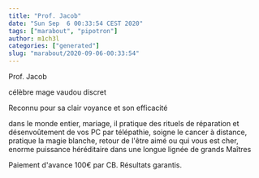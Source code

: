 ```yaml
---
title: "Prof. Jacob"
date: "Sun Sep  6 00:33:54 CEST 2020"
tags: ["marabout", "pipotron"]
author: m1ch3l
categories: ["generated"]
slug: "marabout/2020-09-06-00:33:54"
---
```


Prof. Jacob

célèbre mage vaudou discret

Reconnu pour sa clair voyance et son efficacité

dans le monde entier, mariage, il pratique des rituels de réparation et désenvoûtement de vos PC par télépathie, soigne le cancer à distance, pratique la magie blanche, retour de l'être aimé ou qui vous est cher, enorme puissance héréditaire dans une longue lignée de grands Maîtres

Paiement d'avance 100€ par CB. Résultats garantis.
